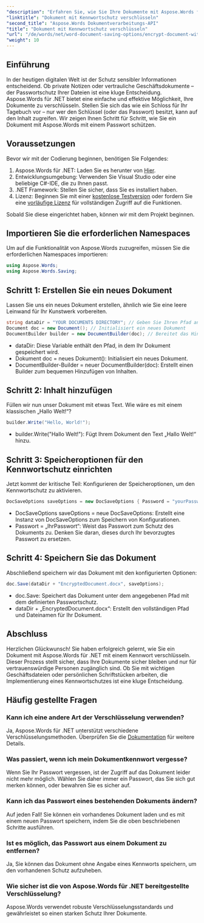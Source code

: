 ```yaml
---
"description": "Erfahren Sie, wie Sie Ihre Dokumente mit Aspose.Words für .NET durch Kennwortschutz schützen. Diese umfassende Anleitung führt Sie durch den Prozess."
"linktitle": "Dokument mit Kennwortschutz verschlüsseln"
"second_title": "Aspose.Words Dokumentverarbeitungs-API"
"title": "Dokument mit Kennwortschutz verschlüsseln"
"url": "/de/words/net/word-document-saving-options/encrypt-document-with-password-protect/"
"weight": 10
---
```


## Einführung

In der heutigen digitalen Welt ist der Schutz sensibler Informationen entscheidend. Ob private Notizen oder vertrauliche Geschäftsdokumente – der Passwortschutz Ihrer Dateien ist eine kluge Entscheidung. Aspose.Words für .NET bietet eine einfache und effektive Möglichkeit, Ihre Dokumente zu verschlüsseln. Stellen Sie sich das wie ein Schloss für Ihr Tagebuch vor – nur wer den Schlüssel (oder das Passwort) besitzt, kann auf den Inhalt zugreifen. Wir zeigen Ihnen Schritt für Schritt, wie Sie ein Dokument mit Aspose.Words mit einem Passwort schützen.

## Voraussetzungen

Bevor wir mit der Codierung beginnen, benötigen Sie Folgendes:

1. Aspose.Words für .NET: Laden Sie es herunter von [Hier](https://releases.aspose.com/words/net/).
2. Entwicklungsumgebung: Verwenden Sie Visual Studio oder eine beliebige C#-IDE, die zu Ihnen passt.
3. .NET Framework: Stellen Sie sicher, dass Sie es installiert haben.
4. Lizenz: Beginnen Sie mit einer [kostenlose Testversion](https://releases.aspose.com/) oder fordern Sie eine [vorläufige Lizenz](https://purchase.aspose.com/temporary-license/) für vollständigen Zugriff auf die Funktionen.

Sobald Sie diese eingerichtet haben, können wir mit dem Projekt beginnen.

## Importieren Sie die erforderlichen Namespaces

Um auf die Funktionalität von Aspose.Words zuzugreifen, müssen Sie die erforderlichen Namespaces importieren:

```csharp
using Aspose.Words;
using Aspose.Words.Saving;
```

## Schritt 1: Erstellen Sie ein neues Dokument

Lassen Sie uns ein neues Dokument erstellen, ähnlich wie Sie eine leere Leinwand für Ihr Kunstwerk vorbereiten.

```csharp
string dataDir = "YOUR DOCUMENTS DIRECTORY"; // Geben Sie Ihren Pfad an
Document doc = new Document(); // Initialisiert ein neues Dokument
DocumentBuilder builder = new DocumentBuilder(doc); // Bereitet das Hinzufügen von Inhalten vor
```

- dataDir: Diese Variable enthält den Pfad, in dem Ihr Dokument gespeichert wird.
- Dokument doc = neues Dokument(): Initialisiert ein neues Dokument.
- DocumentBuilder-Builder = neuer DocumentBuilder(doc): Erstellt einen Builder zum bequemen Hinzufügen von Inhalten.

## Schritt 2: Inhalt hinzufügen

Füllen wir nun unser Dokument mit etwas Text. Wie wäre es mit einem klassischen „Hallo Welt!“?

```csharp
builder.Write("Hello, World!");
```

- builder.Write("Hallo Welt!"): Fügt Ihrem Dokument den Text „Hallo Welt!“ hinzu.

## Schritt 3: Speicheroptionen für den Kennwortschutz einrichten

Jetzt kommt der kritische Teil: Konfigurieren der Speicheroptionen, um den Kennwortschutz zu aktivieren.

```csharp
DocSaveOptions saveOptions = new DocSaveOptions { Password = "yourPassword" }; // Legen Sie hier Ihr Passwort fest
```

- DocSaveOptions saveOptions = neue DocSaveOptions: Erstellt eine Instanz von DocSaveOptions zum Speichern von Konfigurationen.
- Passwort = „IhrPasswort“: Weist das Passwort zum Schutz des Dokuments zu. Denken Sie daran, dieses durch Ihr bevorzugtes Passwort zu ersetzen.

## Schritt 4: Speichern Sie das Dokument

Abschließend speichern wir das Dokument mit den konfigurierten Optionen:

```csharp
doc.Save(dataDir + "EncryptedDocument.docx", saveOptions);
```

- doc.Save: Speichert das Dokument unter dem angegebenen Pfad mit dem definierten Passwortschutz.
- dataDir + „EncryptedDocument.docx“: Erstellt den vollständigen Pfad und Dateinamen für Ihr Dokument.

## Abschluss

Herzlichen Glückwunsch! Sie haben erfolgreich gelernt, wie Sie ein Dokument mit Aspose.Words für .NET mit einem Kennwort verschlüsseln. Dieser Prozess stellt sicher, dass Ihre Dokumente sicher bleiben und nur für vertrauenswürdige Personen zugänglich sind. Ob Sie mit wichtigen Geschäftsdateien oder persönlichen Schriftstücken arbeiten, die Implementierung eines Kennwortschutzes ist eine kluge Entscheidung.

## Häufig gestellte Fragen

### Kann ich eine andere Art der Verschlüsselung verwenden?
Ja, Aspose.Words für .NET unterstützt verschiedene Verschlüsselungsmethoden. Überprüfen Sie die [Dokumentation](https://reference.aspose.com/words/net/) für weitere Details.

### Was passiert, wenn ich mein Dokumentkennwort vergesse?
Wenn Sie Ihr Passwort vergessen, ist der Zugriff auf das Dokument leider nicht mehr möglich. Wählen Sie daher immer ein Passwort, das Sie sich gut merken können, oder bewahren Sie es sicher auf.

### Kann ich das Passwort eines bestehenden Dokuments ändern?
Auf jeden Fall! Sie können ein vorhandenes Dokument laden und es mit einem neuen Passwort speichern, indem Sie die oben beschriebenen Schritte ausführen.

### Ist es möglich, das Passwort aus einem Dokument zu entfernen?
Ja, Sie können das Dokument ohne Angabe eines Kennworts speichern, um den vorhandenen Schutz aufzuheben.

### Wie sicher ist die von Aspose.Words für .NET bereitgestellte Verschlüsselung?
Aspose.Words verwendet robuste Verschlüsselungsstandards und gewährleistet so einen starken Schutz Ihrer Dokumente.